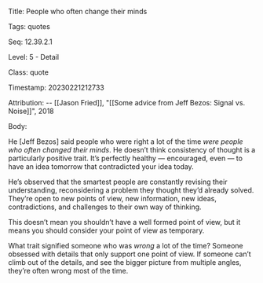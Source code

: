 Title:  People who often change their minds

Tags:   quotes

Seq:    12.39.2.1

Level:  5 - Detail

Class:  quote

Timestamp: 20230221212733

Attribution: -- [[Jason Fried]], "[[Some advice from Jeff Bezos: Signal vs. Noise]]", 2018

Body:

He [Jeff Bezos] said people who were right a lot of the time <em>were people who often changed their minds</em>. He doesn&#8217;t think consistency of thought is a particularly positive trait. It&#8217;s perfectly healthy &#8212; encouraged, even &#8212; to have an idea tomorrow that contradicted your idea today. </p>

He&#8217;s observed that the smartest people are constantly revising their understanding, reconsidering a problem they thought they&#8217;d already solved. They&#8217;re open to new points of view, new information, new ideas, contradictions, and challenges to their own way of thinking. </p>

This doesn&#8217;t mean you shouldn&#8217;t have a well formed point of view, but it means you should consider your point of view as temporary. </p>

What trait signified someone who was <em>wrong</em> a lot of the time? Someone obsessed with details that only support one point of view. If someone can&#8217;t climb out of the details, and see the bigger picture from multiple angles, they&#8217;re often wrong most of the time.
